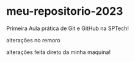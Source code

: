 # meu-repositorio-2023
Primeira Aula prática de Git e GitHub na SPTech!

alterações no remoro


alterações feita direto da minha maquina!
